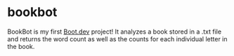 # bookbot

BookBot is my first [Boot.dev](https://www.boot.dev) project! It analyzes a book stored in a .txt file and returns the word count as well as the counts for each individual letter in the book.